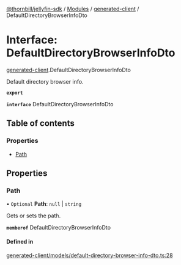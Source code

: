 [@thornbill/jellyfin-sdk](../README.md) / [Modules](../modules.md) / [generated-client](../modules/generated_client.md) / DefaultDirectoryBrowserInfoDto

# Interface: DefaultDirectoryBrowserInfoDto

[generated-client](../modules/generated_client.md).DefaultDirectoryBrowserInfoDto

Default directory browser info.

**`export`**

**`interface`** DefaultDirectoryBrowserInfoDto

## Table of contents

### Properties

- [Path](generated_client.DefaultDirectoryBrowserInfoDto.md#path)

## Properties

### Path

• `Optional` **Path**: ``null`` \| `string`

Gets or sets the path.

**`memberof`** DefaultDirectoryBrowserInfoDto

#### Defined in

[generated-client/models/default-directory-browser-info-dto.ts:28](https://github.com/jellyfin/jellyfin-sdk-typescript/blob/fa599ae/src/generated-client/models/default-directory-browser-info-dto.ts#L28)
